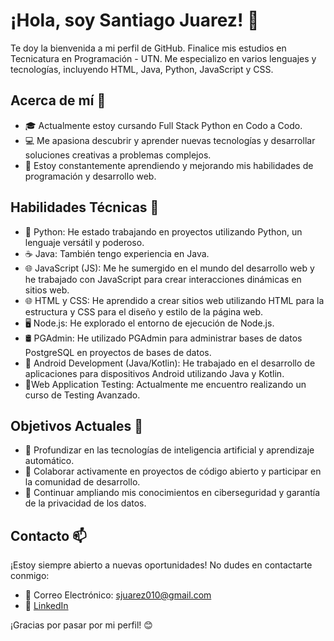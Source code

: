 # ¡Hola, soy Santiago Juarez! 👋

Te doy la bienvenida a mi perfil de GitHub. Finalice mis estudios en Tecnicatura en Programación - UTN. 
Me especializo en varios lenguajes y tecnologías, incluyendo HTML, Java, Python, JavaScript y CSS.

## Acerca de mí 🌟

- 🎓 Actualmente estoy cursando Full Stack Python en Codo a Codo.
- 💻 Me apasiona descubrir y aprender nuevas tecnologías y desarrollar soluciones creativas a problemas complejos.
- 🌱 Estoy constantemente aprendiendo y mejorando mis habilidades de programación y desarrollo web.

## Habilidades Técnicas 💼  

- 🐍 Python: He estado trabajando en proyectos utilizando Python, un lenguaje versátil y poderoso.
- ☕ Java: También tengo experiencia en Java.
- 🌐 JavaScript (JS): Me he sumergido en el mundo del desarrollo web y he trabajado con JavaScript para crear interacciones dinámicas en sitios web.
- 🌐 HTML y CSS: He aprendido a crear sitios web utilizando HTML para la estructura y CSS para el diseño y estilo de la página web.
- 🖥️ Node.js: He explorado el entorno de ejecución de Node.js.
- 🛢️ PGAdmin: He utilizado PGAdmin para administrar bases de datos PostgreSQL en proyectos de bases de datos.
- 📱 Android Development (Java/Kotlin): He trabajado en el desarrollo de aplicaciones para dispositivos Android utilizando Java y Kotlin.
- 📝Web Application Testing: Actualmente me encuentro realizando un curso de Testing Avanzado.



## Objetivos Actuales 🎯

- 🧠 Profundizar en las tecnologías de inteligencia artificial y aprendizaje automático.
- 🤝 Colaborar activamente en proyectos de código abierto y participar en la comunidad de desarrollo.
- 📖 Continuar ampliando mis conocimientos en ciberseguridad y garantía de la privacidad de los datos.

## Contacto 📫

¡Estoy siempre abierto a nuevas oportunidades! No dudes en contactarte conmigo:

- 📧 Correo Electrónico: sjuarez010@gmail.com
- 💼 [LinkedIn](https://www.linkedin.com/in/santiago-juarez-0aaa661a3/)

¡Gracias por pasar por mi perfil! 😊
